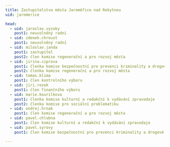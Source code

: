```yaml
---
title: Zastupitelstvo města Jaroměřice nad Rokytnou
uid: jaromerice

head: 
  - uid: jaroslav.vysoky
    post1: neuvolněný radní
  - uid: zdenek.chroust
    post1: neuvolněný radní
  - uid: miloslav.janda
    post1: zastupitel
    post2: člen komise regenerační a pro rozvoj města
  - uid: jirina.ciprova
    post1: členka komise bezpečnostní pro prevenci kriminality a drogové závislosti
    post2: členka komise regenerační a pro rozvoj města
  - uid: tomas.klima
    post1: člen kontrolního výboru
  - uid: jiri.rezek
    post1: člen finančního výboru
  - uid: marie.kourilkova
    post1: členka komise kulturní a redakční k vydávání zpravodaje
    post2: členka komise pro sociální problematiku
  - uid: ondrej.hrnak
    post1: člen komise regenerační a pro rozvoj města
  - uid: pavel.chlubna
    post1: člen komise kulturní a redakční k vydávání zpravodaje
  - uid: pavel.syrovy
    post1: člen komise bezpečnostní pro prevenci kriminality a drogové závislosti

---
```


